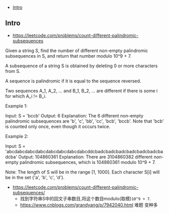 - [Intro](#intro)

## Intro

- https://leetcode.com/problems/count-different-palindromic-subsequences


Given a string S, find the number of different non-empty palindromic subsequences in S, and return that number modulo 10^9 + 7.

A subsequence of a string S is obtained by deleting 0 or more characters from S.

A sequence is palindromic if it is equal to the sequence reversed.

Two sequences A_1, A_2, ... and B_1, B_2, ... are different if there is some i for which A_i != B_i.

Example 1:

Input: 
S = 'bccb'
Output: 6
Explanation: 
The 6 different non-empty palindromic subsequences are 'b', 'c', 'bb', 'cc', 'bcb', 'bccb'.
Note that 'bcb' is counted only once, even though it occurs twice.

Example 2:

Input: 
S = 'abcdabcdabcdabcdabcdabcdabcdabcddcbadcbadcbadcbadcbadcbadcbadcba'
Output: 104860361
Explanation: 
There are 3104860382 different non-empty palindromic subsequences, which is 104860361 modulo 10^9 + 7.

Note:
The length of S will be in the range [1, 1000].
Each character S[i] will be in the set {'a', 'b', 'c', 'd'}.


- https://leetcode.com/problems/count-different-palindromic-subsequences/
  - 找到字符串S中的回文子串数目,将这个数目modulo(取模)`10^9 + 7`.
  - https://www.cnblogs.com/grandyang/p/7942040.html 难题 变种多

